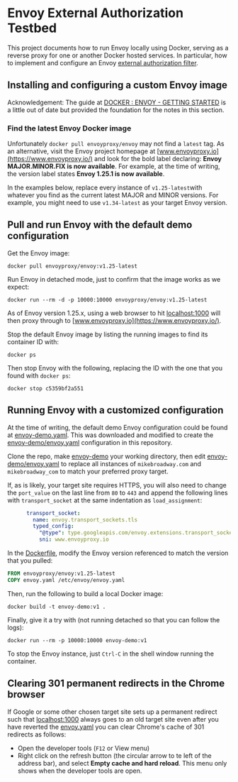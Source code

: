 # Envoy External Authorization Testbed

This project documents how to run Envoy locally using Docker, serving as a reverse proxy for one or another Docker
hosted services. In particular, how to implement and configure an Envoy [external authorization filter](https://www.envoyproxy.io/docs/envoy/latest/configuration/http/http_filters/ext_authz_filter).

## Installing and configuring a custom Envoy image

Acknowledgement: The guide at [DOCKER : ENVOY - GETTING STARTED](https://www.bogotobogo.com/DevOps/Docker/Docker-Envoy-Getting-Started.php)
is a little out of date but provided the foundation for the notes in this section.

### Find the latest Envoy Docker image

Unfortunately `docker pull envoyproxy/envoy` may not find a `latest` tag. As an alternative, visit the Envoy project 
homepage at [www.envoyproxy.io](https://www.envoyproxy.io/) and look for the bold label declaring: 
**Envoy MAJOR.MINOR.FIX is now available**. For example, at the time of writing, the version label states
**Envoy 1.25.1 is now available**. 

In the examples below, replace every instance of `v1.25-latest`with whatever you find as the current latest MAJOR and 
MINOR versions. For example, you might need to use `v1.34-latest` as your target Envoy version.

## Pull and run Envoy with the default demo configuration

Get the Envoy image:

```shell
docker pull envoyproxy/envoy:v1.25-latest
```

Run Envoy in detached mode, just to confirm that the image works as we expect:

```shell
docker run --rm -d -p 10000:10000 envoyproxy/envoy:v1.25-latest
```

As of Envoy version 1.25.x, using a web browser to hit [localhost:1000](http://localhost:10000/) will then
proxy through to [www.envoyproxy.io](https://www.envoyproxy.io/).

Stop the default Envoy image by listing the running images to find its container ID with:

```shell
docker ps
```

Then stop Envoy with the following, replacing the ID with the one that you found with `docker ps`:

```shell
docker stop c5359bf2a551
```

## Running Envoy with a customized configuration

At the time of writing, the default demo Envoy configuration could be found at [envoy-demo.yaml](https://github.com/envoyproxy/envoy/blob/main/configs/envoy-demo.yaml).
This was downloaded and modified to create the [envoy-demo/envoy.yaml](envoy-demo/envoy.yaml) configuration in this 
repository. 

Clone the repo, make [envoy-demo](envoy-demo) your working directory, then edit [envoy-demo/envoy.yaml](envoy-demo/envoy.yaml) 
to replace all instances of `mikebroadway.com` and `mikebroadway_com` to match your preferred proxy target. 

If, as is likely, your target site requires HTTPS, you will also need to change the `port_value` on the last line 
from `80` to `443` and append the following lines with `transport_socket` at the same indentation as `load_assignment`:

```yaml
      transport_socket:
        name: envoy.transport_sockets.tls
        typed_config:
          "@type": type.googleapis.com/envoy.extensions.transport_sockets.tls.v3.UpstreamTlsContext
          sni: www.envoyproxy.io
```

In the [Dockerfile](envoy-demo/Dockerfile), modify the Envoy version referenced to match the version that you pulled:

```dockerfile
FROM envoyproxy/envoy:v1.25-latest
COPY envoy.yaml /etc/envoy/envoy.yaml
```

Then, run the following to build a local Docker image:

```shell
docker build -t envoy-demo:v1 .
```

Finally, give it a try with (not running detached so that you can follow the logs):

```shell
docker run --rm -p 10000:10000 envoy-demo:v1
```

To stop the Envoy instance, just `Ctrl-C` in the shell window running the container.

## Clearing 301 permanent redirects in the Chrome browser

If Google or some other chosen target site sets up a permanent redirect such that [localhost:1000](http://localhost:10000/)
always goes to an old target site even after you have reverted the [envoy.yaml](envoy-demo/envoy.yaml) you can clear
Chrome's cache of 301 redirects as follows:

* Open the developer tools (`F12` or View menu)
* Right click on the refresh button (the circular arrow to te left of the address bar), and select **Empty cache and
  hard reload**. This menu only shows when the developer tools are open.
